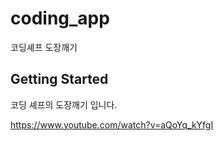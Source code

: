 # coding_app

코딩셰프 도장깨기

## Getting Started

코딩 셰프의 도장깨기 입니다.

https://www.youtube.com/watch?v=aQoYq_kYfgI
